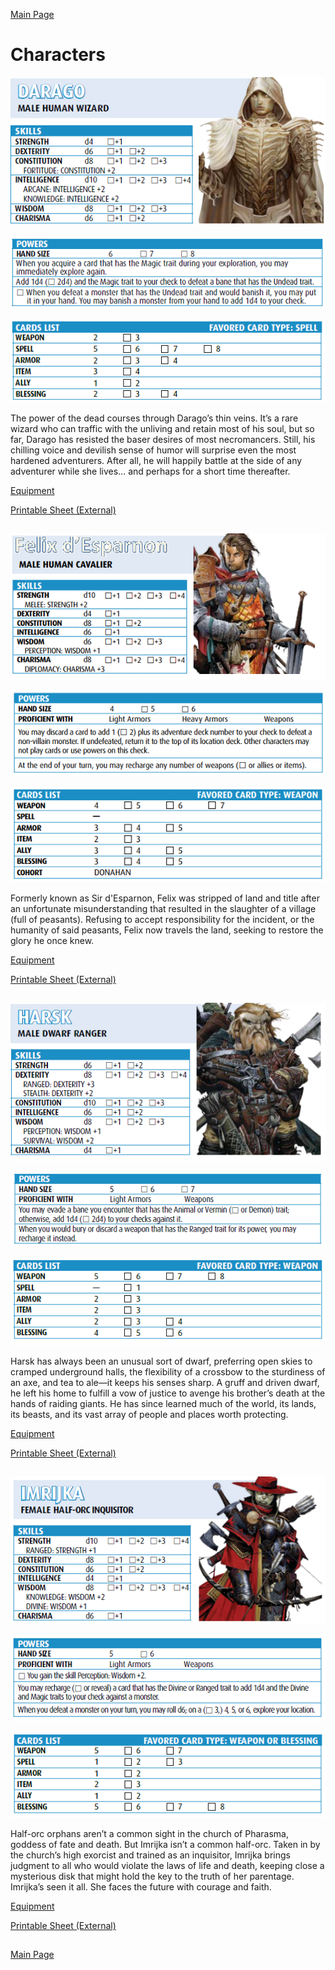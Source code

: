 [Main Page](main.md#wrath-of-the-righteous)

# Characters

![D1](D1.PNG)

![D2](D2.PNG)

![D3](D3.PNG)

The power of the dead courses through Darago’s thin veins. It’s a rare wizard who can traffic
with the unliving and retain most of his soul, but so far, Darago has resisted the baser desires
of most necromancers. Still, his chilling voice and devilish sense of humor will surprise even
the most hardened adventurers. After all, he will happily battle at the side of any adventurer
while she lives… and perhaps for a short time thereafter.

[Equipment](../c1/darago_equipment.md#daragos-equipment)

[Printable Sheet (External)](https://drive.google.com/file/d/17asnXhsprpi6-P-a6GhqkhU_K6whwiid/view?usp=sharing)

## 

![F1](F1.png)

![F2](F2.PNG)

![F3](F3.PNG)

Formerly known as Sir d'Esparnon, Felix was stripped of land and title after an unfortunate 
misunderstanding that resulted in the slaughter of a village (full of peasants). Refusing to accept
responsibility for the incident, or the humanity of said peasants, Felix now travels the land, seeking
to restore the glory he once knew.

[Equipment](../c1/ezren_equipment.md#ezrens-equipment)

[Printable Sheet (External)](https://drive.google.com/file/d/1C_3AA4_zbUYh74QvuuTEy0TZX9otZpS1/view?usp=sharing)

## 

![H1](H1.PNG)

![H2](H2.PNG)

![H3](H3.PNG)

Harsk has always been an unusual sort of dwarf, preferring open skies to cramped underground
halls, the flexibility of a crossbow to the sturdiness of an axe, and tea to ale—it keeps his senses
sharp. A gruff and driven dwarf, he left his home to fulfill a vow of justice to avenge his brother’s
death at the hands of raiding giants. He has since learned much of the world, its lands, its beasts,
and its vast array of people and places worth protecting.

[Equipment](../c1/harsk_equipment.md#harsks-equipment)

[Printable Sheet (External)](https://drive.google.com/file/d/1EjdbCkJISLBc5EwvzBOKq44pn0hV09UR/view?usp=sharing)

## 

![I1](I1.PNG)

![I2](I2.PNG)

![I3](I3.PNG)

Half-orc orphans aren’t a common sight in the church of Pharasma, goddess of fate and death. But
Imrijka isn’t a common half-orc. Taken in by the church’s high exorcist and trained as an inquisitor,
Imrijka brings judgment to all who would violate the laws of life and death, keeping close a
mysterious disk that might hold the key to the truth of her parentage. Imrijka’s seen it all. She
faces the future with courage and faith.

[Equipment](../c1/Imrijka_equipment.md#imrijkas-equipment)

[Printable Sheet (External)](https://drive.google.com/file/d/1M7yW4PQKLOa13ijyZLNwdYAVWmJeNrXM/view?usp=sharing)

## 

[Main Page](main.md#wrath-of-the-righteous)
